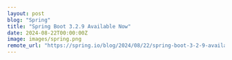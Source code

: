 ```yaml
---
layout: post
blog: "Spring"
title: "Spring Boot 3.2.9 Available Now"
date: 2024-08-22T00:00:00Z
image: images/spring.png
remote_url: "https://spring.io/blog/2024/08/22/spring-boot-3-2-9-available-now"
---
```

